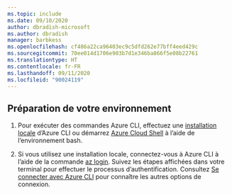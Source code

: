 ```yaml
---
ms.topic: include
ms.date: 09/10/2020
author: dbradish-microsoft
ms.author: dbradish
manager: barbkess
ms.openlocfilehash: cf486a22ca96403ec9c5dfd262e77bff4eed429c
ms.sourcegitcommit: 70ee014d1706e903b7d1e346ba866f5e08b22761
ms.translationtype: HT
ms.contentlocale: fr-FR
ms.lasthandoff: 09/11/2020
ms.locfileid: "90024119"
---
```

## <a name="prepare-your-environment"></a>Préparation de votre environnement

1. Pour exécuter des commandes Azure CLI, effectuez une [installation locale](/cli/azure/install-azure-cli) d’Azure CLI ou démarrez [Azure Cloud Shell](/azure/cloud-shell/quickstart) à l’aide de l’environnement bash.

1. Si vous utilisez une installation locale, connectez-vous à Azure CLI à l’aide de la commande [az login](/cli/azure/reference-index#az-login).  Suivez les étapes affichées dans votre terminal pour effectuer le processus d’authentification.  Consultez [Se connecter avec Azure CLI](/cli/azure/authenticate-azure-cli) pour connaître les autres options de connexion.
